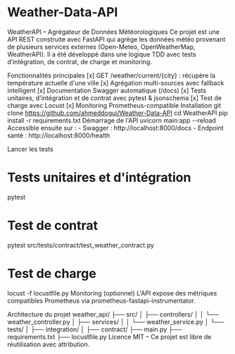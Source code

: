# Weather-Data-API

WeatherAPI – Agrégateur de Données Météorologiques
Ce projet est une API REST construite avec FastAPI qui agrège les données météo provenant de plusieurs services externes (Open-Meteo, OpenWeatherMap, WeatherAPI). Il a été développé dans une logique TDD avec tests d’intégration, de contrat, de charge et monitoring.

Fonctionnalités principales
[x] GET /weather/current/{city} : récupère la température actuelle d'une ville
[x] Agrégation multi-sources avec fallback intelligent
[x] Documentation Swagger automatique (/docs)
[x] Tests unitaires, d'intégration et de contrat avec pytest & jsonschema
[x] Test de charge avec Locust
[x] Monitoring Prometheus-compatible
Installation
git clone https://github.com/ahmeddogui/Weather-Data-API
cd WeatherAPI
pip install -r requirements.txt
Démarrage de l'API
uvicorn main:app --reload
Accessible ensuite sur : - Swagger : http://localhost:8000/docs - Endpoint santé : http://localhost:8000/health

Lancer les tests
# Tests unitaires et d'intégration
pytest

# Test de contrat
pytest src/tests/contract/test_weather_contract.py

# Test de charge
locust -f locustfile.py
Monitoring (optionnel)
L'API expose des métriques compatibles Prometheus via prometheus-fastapi-instrumentator.

Architecture du projet
weather_api/
├── src/
│   ├── controllers/
│   │   └── weather_controller.py
│   ├── services/
│   │   └── weather_service.py
│   └── tests/
│       ├── integration/
│       ├── contract/
├── main.py
├── requirements.txt
├── locustfile.py
Licence
MIT – Ce projet est libre de réutilisation avec attribution.
